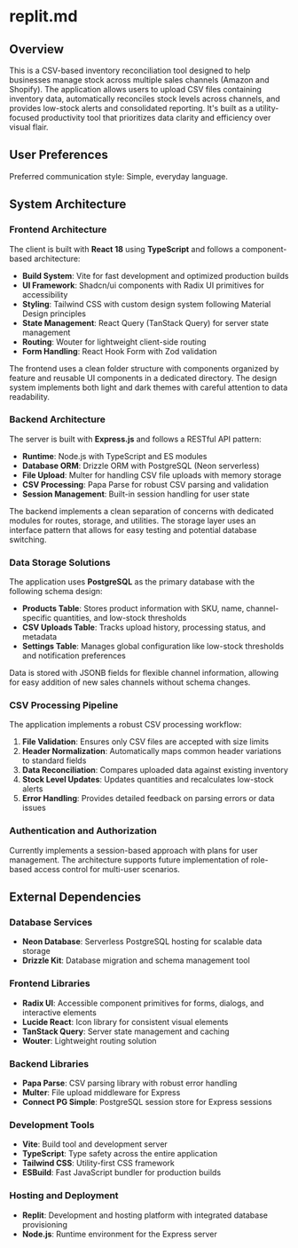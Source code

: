 # replit.md

## Overview

This is a CSV-based inventory reconciliation tool designed to help businesses manage stock across multiple sales channels (Amazon and Shopify). The application allows users to upload CSV files containing inventory data, automatically reconciles stock levels across channels, and provides low-stock alerts and consolidated reporting. It's built as a utility-focused productivity tool that prioritizes data clarity and efficiency over visual flair.

## User Preferences

Preferred communication style: Simple, everyday language.

## System Architecture

### Frontend Architecture
The client is built with **React 18** using **TypeScript** and follows a component-based architecture:

- **Build System**: Vite for fast development and optimized production builds
- **UI Framework**: Shadcn/ui components with Radix UI primitives for accessibility
- **Styling**: Tailwind CSS with custom design system following Material Design principles
- **State Management**: React Query (TanStack Query) for server state management
- **Routing**: Wouter for lightweight client-side routing
- **Form Handling**: React Hook Form with Zod validation

The frontend uses a clean folder structure with components organized by feature and reusable UI components in a dedicated directory. The design system implements both light and dark themes with careful attention to data readability.

### Backend Architecture
The server is built with **Express.js** and follows a RESTful API pattern:

- **Runtime**: Node.js with TypeScript and ES modules
- **Database ORM**: Drizzle ORM with PostgreSQL (Neon serverless)
- **File Upload**: Multer for handling CSV file uploads with memory storage
- **CSV Processing**: Papa Parse for robust CSV parsing and validation
- **Session Management**: Built-in session handling for user state

The backend implements a clean separation of concerns with dedicated modules for routes, storage, and utilities. The storage layer uses an interface pattern that allows for easy testing and potential database switching.

### Data Storage Solutions
The application uses **PostgreSQL** as the primary database with the following schema design:

- **Products Table**: Stores product information with SKU, name, channel-specific quantities, and low-stock thresholds
- **CSV Uploads Table**: Tracks upload history, processing status, and metadata
- **Settings Table**: Manages global configuration like low-stock thresholds and notification preferences

Data is stored with JSONB fields for flexible channel information, allowing for easy addition of new sales channels without schema changes.

### CSV Processing Pipeline
The application implements a robust CSV processing workflow:

1. **File Validation**: Ensures only CSV files are accepted with size limits
2. **Header Normalization**: Automatically maps common header variations to standard fields
3. **Data Reconciliation**: Compares uploaded data against existing inventory
4. **Stock Level Updates**: Updates quantities and recalculates low-stock alerts
5. **Error Handling**: Provides detailed feedback on parsing errors or data issues

### Authentication and Authorization
Currently implements a session-based approach with plans for user management. The architecture supports future implementation of role-based access control for multi-user scenarios.

## External Dependencies

### Database Services
- **Neon Database**: Serverless PostgreSQL hosting for scalable data storage
- **Drizzle Kit**: Database migration and schema management tool

### Frontend Libraries
- **Radix UI**: Accessible component primitives for forms, dialogs, and interactive elements
- **Lucide React**: Icon library for consistent visual elements
- **TanStack Query**: Server state management and caching
- **Wouter**: Lightweight routing solution

### Backend Libraries
- **Papa Parse**: CSV parsing library with robust error handling
- **Multer**: File upload middleware for Express
- **Connect PG Simple**: PostgreSQL session store for Express sessions

### Development Tools
- **Vite**: Build tool and development server
- **TypeScript**: Type safety across the entire application
- **Tailwind CSS**: Utility-first CSS framework
- **ESBuild**: Fast JavaScript bundler for production builds

### Hosting and Deployment
- **Replit**: Development and hosting platform with integrated database provisioning
- **Node.js**: Runtime environment for the Express server